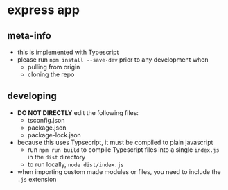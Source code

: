 # express app

## meta-info
- this is implemented with Typescript
- please run `npm install --save-dev` prior to any development when
    - pulling from origin
    - cloning the repo

## developing
- **DO NOT DIRECTLY** edit the following files:
    - tsconfig.json
    - package.json
    - package-lock.json
- because this uses Typsecript, it must be compiled to plain javascript
    - run `npm run build` to compile Typescript files into a single `index.js` in the `dist` directory
    - to run locally, `node dist/index.js`
- when importing custom made modules or files, you need to include the `.js` extension